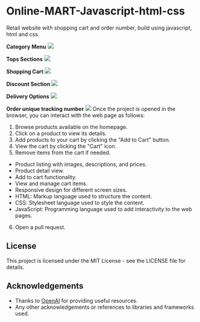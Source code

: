 # Online-MART-Javascript-html-css
Retail website with shopping cart and order number, build using javascript, html and css

<b>Category Menu</b>
![](ReadMe.md/slide%20(1).png)

<b>Tops Sections</b>
![](ReadMe.md/slide%20(2).png)

<b>Shopping Cart</b>
![](ReadMe.md/slide%20(3).png)

<b>Discount Section</b>
![](ReadMe.md/slide%20(4).png)

<b>Delivery Options</b>
![](ReadMe.md/slide%20(5).png)

<b>Order unique tracking number</b>
![](ReadMe.md/slide%20(6).png)
Once the project is opened in the browser, you can interact with the web page as follows:

1. Browse products available on the homepage.
2. Click on a product to view its details.
3. Add products to your cart by clicking the "Add to Cart" button.
4. View the cart by clicking the "Cart" icon.
5. Remove items from the cart if needed.

- Product listing with images, descriptions, and prices.
- Product detail view.
- Add to cart functionality.
- View and manage cart items.
- Responsive design for different screen sizes.
- HTML: Markup language used to structure the content.
- CSS: Stylesheet language used to style the content.
- JavaScript: Programming language used to add interactivity to the web pages.
6. Open a pull request.

## License
This project is licensed under the MIT License - see the LICENSE file for details.

## Acknowledgements
- Thanks to [OpenAI](https://www.openai.com/) for providing useful resources.
- Any other acknowledgements or references to libraries and frameworks used.

